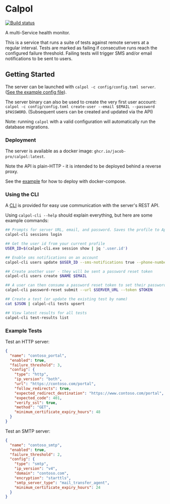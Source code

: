 # Calpol

[![Build status](https://github.com/jacob-pro/calpol/actions/workflows/rust.yml/badge.svg)](https://github.com/jacob-pro/calpol/actions)

A multi-Service health monitor.

This is a service that runs a suite of tests against remote servers at a regular interval. Tests are marked as failing
if consecutive runs reach the configured failure threshold. Failing tests will trigger SMS and/or email notifications
to be sent to users.

## Getting Started

The server can be launched with `calpol -c config/config.toml server`. 
([See the example config file](./config/example.toml)).

The server binary can also be used to create the very first user account: 
`calpol -c config/config.toml create-user --email $EMAIL --password $PASSWORD`.
(Subsequent users can be created and updated via the API)

Note: running `calpol` with a valid configuration will automatically run the database migrations.

### Deployment

The server is available as a docker image: `ghcr.io/jacob-pro/calpol:latest`.

Note the API is plain-HTTP - it is intended to be deployed behind a reverse proxy.

See the [example](./config/docker-compose-example.yml) for how to deploy with docker-compose.

### Using the CLI

A [CLI](./calpol-cli) is provided for easy use communication with the server's REST API.

Using `calpol-cli --help` should explain everything, but here are some example commands:

```bash
## Prompts for server URL, email, and password. Saves the profile to AppData (or equivalent)
calpol-cli sessions login

## Get the user id from your current profile
USER_ID=$(calpol-cli.exe session show | jq '.user.id')

## Enable sms notifications on an account
calpol-cli users update $USER_ID --sms-notifications true --phone-number +4400000000

## Create another user - they will be sent a password reset token
calpol-cli users create $NAME $EMAIL 

## A user can then consume a password reset token to set their password
calpol-cli password-reset submit --url $SERVER_URL --token $TOKEN

## Create a test (or update the existing test by name)
cat $JSON | calpol-cli tests upsert

## View latest results for all tests
calpol-cli test-results list
```

### Example Tests

Test an HTTP server:

```json
{
  "name": "contoso_portal", 
  "enabled": true,
  "failure_threshold": 3,
  "config": {
    "type": "http",
    "ip_version": "both",
    "url": "https://contoso.com/portal",
    "follow_redirects": true,
    "expected_redirect_destination": "https://www.contoso.com/portal",
    "expected_code": 401,
    "verify_ssl": true,
    "method": "GET",
    "minimum_certificate_expiry_hours": 48
  }
}
```

Test an SMTP server:

```json
{
  "name": "contoso_smtp",
  "enabled": true,
  "failure_threshold": 2,
  "config": {
    "type": "smtp",
    "ip_version": "v4",
    "domain": "contoso.com",
    "encryption": "starttls",
    "smtp_server_type": "mail_transfer_agent",
    "minimum_certificate_expiry_hours": 24
  }
}
```
